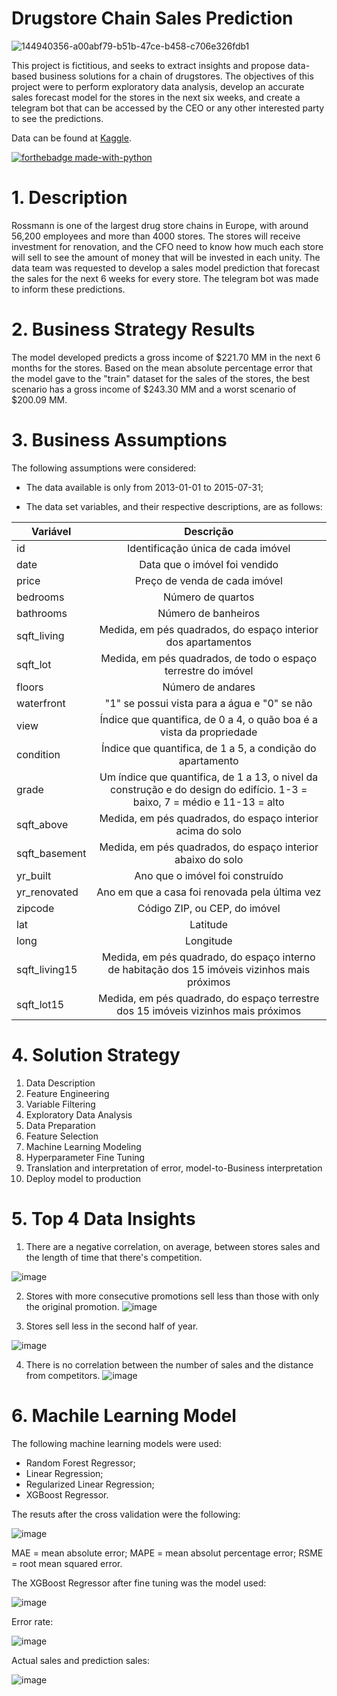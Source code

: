 # Drugstore Chain Sales Prediction

![144940356-a00abf79-b51b-47ce-b458-c706e326fdb1](https://github.com/joaorange/rossmann-sales-prediction-project/assets/86979717/310c6e66-fe9d-4d92-b846-dc58ce65f711)

This project is fictitious, and seeks to extract insights and propose data-based business solutions for a chain of drugstores. The objectives of this project were to perform exploratory data analysis, develop an accurate sales forecast model for the stores in the next six weeks, and create a telegram bot that can be accessed by the CEO or any other interested party to see the predictions.

Data can be found at <a href="https://www.kaggle.com/c/rossmann-store-sales">Kaggle</a>.

[![forthebadge made-with-python](http://ForTheBadge.com/images/badges/made-with-python.svg)](https://www.python.org/)

# 1. Description

Rossmann is one of the largest drug store chains in Europe, with around 56,200 employees and more than 4000 stores. 
The stores will receive investment for renovation, and the CFO need to know how much each store will sell to see the amount of money that will be invested in each unity.
The data team was requested to develop a sales model prediction that forecast the sales for the next 6 weeks for every store. The telegram bot was made to inform these predictions.

# 2. Business Strategy Results

The model developed predicts a gross income of $221.70 MM in the next 6 months for the stores.
Based on the mean absolute percentage error that the model gave to the "train" dataset for the sales of the stores, the best scenario has a gross income of $243.30 MM and a worst scenario of $200.09 MM.

# 3. Business Assumptions
The following assumptions were considered:

* The data available is only from 2013-01-01 to 2015-07-31;

* The data set variables, and their respective descriptions, are as follows:

| Variável | Descrição |
| ------------- | :-------------: |
| id  | Identificação única de cada imóvel  |
| date | Data que o imóvel foi vendido |
| price  | Preço de venda de cada imóvel |
| bedrooms  | Número de quartos |
| bathrooms  | Número de banheiros  |
| sqft_living  | Medida, em pés quadrados, do espaço interior dos apartamentos |
| sqft_lot  | Medida, em pés quadrados, de todo o espaço terrestre do imóvel |
| floors  | Número de andares  |
| waterfront  | "1" se possui vista para a água e "0" se não  |
| view  | Índice que quantifica, de 0 a 4, o quão boa é a vista da propriedade |
| condition  | Índice que quantifica, de 1 a 5, a condição do apartamento  |
| grade  | Um índice que quantifica, de 1 a 13, o nivel da construção e do design do edifício. 1-3 = baixo, 7 = médio e 11-13 = alto
| sqft_above  | Medida, em pés quadrados, do espaço interior acima do solo  |
| sqft_basement  | Medida, em pés quadrados, do espaço interior abaixo do solo |
| yr_built  | Ano que o imóvel foi construído  |
| yr_renovated  | Ano em que a casa foi renovada pela última vez  |
| zipcode  | Código ZIP, ou CEP, do imóvel  |
| lat  | Latitude |
| long  | Longitude  |
| sqft_living15  | Medida, em pés quadrado, do espaço interno de habitação dos 15 imóveis vizinhos mais próximos |
| sqft_lot15 | Medida, em pés quadrado, do espaço terrestre dos 15 imóveis vizinhos mais próximos |

# 4. Solution Strategy

1. Data Description
2. Feature Engineering
3. Variable Filtering
4. Exploratory Data Analysis
5. Data Preparation
6. Feature Selection
7. Machine Learning Modeling
8. Hyperparameter Fine Tuning
9. Translation and interpretation of error, model-to-Business interpretation
10. Deploy model to production


# 5. Top 4 Data Insights

1. There are a negative correlation, on average, between stores sales and the length of time that there's competition.

![image](https://github.com/joaorange/rossmann-sales-prediction-project/assets/86979717/24af8131-256d-4a97-b7af-a8c98f2dfd47)

2. Stores with more consecutive promotions sell less than those with only the original promotion.
![image](https://github.com/joaorange/rossmann-sales-prediction-project/assets/86979717/f7b5ef6c-7c33-48c4-bd26-3ec1b0b1e62f)

3. Stores sell less in the second half of year.


![image](https://github.com/joaorange/rossmann-sales-prediction-project/assets/86979717/fb46746d-b054-41a5-b69b-ad373431b441)

4. There is no correlation between the number of sales and the distance from competitors.
![image](https://github.com/joaorange/rossmann-sales-prediction-project/assets/86979717/8050028b-81e0-416e-9d26-6cc81137de24)


# 6. Machile Learning Model

The following machine learning models were used:

* Random Forest Regressor;
* Linear Regression;
* Regularized Linear Regression;
* XGBoost Regressor.

The resuts after the cross validation were the following:

![image](https://github.com/joaorange/rossmann-sales-prediction-project/assets/86979717/ec228e7e-6cd8-4e4f-941e-ccde1a7cc910)

MAE = mean absolute error; MAPE = mean absolut percentage error; RSME = root mean squared error.

The XGBoost Regressor after fine tuning was the model used:

![image](https://github.com/joaorange/rossmann-sales-prediction-project/assets/86979717/bcd18cab-0e64-4625-b9cc-b91bcc5a2543)

Error rate: 

![image](https://github.com/joaorange/rossmann-sales-prediction-project/assets/86979717/12e6d7a3-a33a-432e-8540-6716b227db9a)

Actual sales and prediction sales: 

![image](https://github.com/joaorange/rossmann-sales-prediction-project/assets/86979717/e14fb4b8-70ad-40e4-8cb7-800dc9245774)




